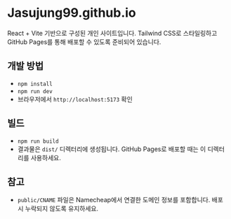 # Jasujung99.github.io

React + Vite 기반으로 구성된 개인 사이트입니다. Tailwind CSS로 스타일링하고 GitHub Pages를 통해 배포할 수 있도록 준비되어 있습니다.

## 개발 방법

- `npm install`
- `npm run dev`
- 브라우저에서 `http://localhost:5173` 확인

## 빌드

- `npm run build`
- 결과물은 `dist/` 디렉터리에 생성됩니다. GitHub Pages로 배포할 때는 이 디렉터리를 사용하세요.

## 참고

- `public/CNAME` 파일은 Namecheap에서 연결한 도메인 정보를 포함합니다. 배포 시 누락되지 않도록 유지하세요.